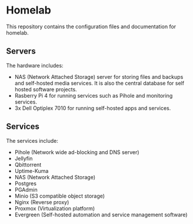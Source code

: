 # Homelab

This repository contains the configuration files and documentation for homelab.

## Servers
The hardware includes: 
- NAS (Network Attached Storage) server for storing files and backups and self-hosted media services. It is also the central database for self hosted software projects.
- Rasberry Pi 4 for running services such as Pihole and monitoring services.
- 3x Dell Optiplex 7010 for running self-hosted apps and services.

## Services
The services include:
- Pihole (Network wide ad-blocking and DNS server)
- Jellyfin 
- Qbittorrent
- Uptime-Kuma
- NAS (Network Attached Storage) 
- Postgres
- PGAdmin
- Minio (S3 compatible object storage)
- Nginx (Reverse proxy)
- Proxmox (Virtualization platform)
- Evergreen (Self-hosted automation and service management software)
